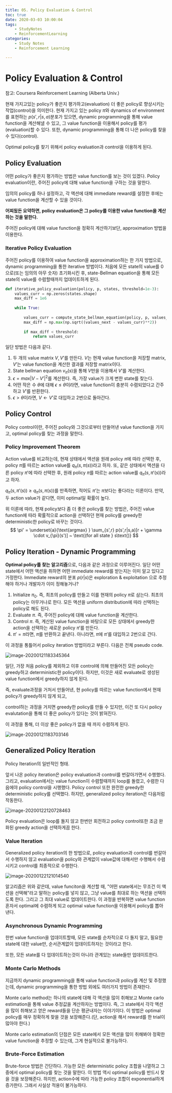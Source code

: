 ```yaml
---
title: 05. Policy Evaluation & Control
toc: true
date: 2020-03-03 10:00:04
tags:
	- StudyNotes
	- ReinforcementLearning
categories:
	- Study Notes
	- Reinforcement Learning

---
```




# Policy Evaluation & Control



참고: Coursera Reinforcement Learning (Alberta Univ.)

현재 가지고있는 policy가 좋은지 평가하고(evaluation) 더 좋은 policy로 향상시키는 작업(control)을 의미한다. 현재 가지고 있는 policy $\pi$와 dynamics of environment를 표현하는 $p(s',r|s,a)$분포가 있으면, dynamic programming을 통해 value function을 계산해낼 수 있고, 그 value function을 이용해서 policy를 평가(evaluation)할 수 있다. 또한, dynamic programming을 통해 더 나은 policy를 찾을 수 있다(control).

Optimal policy를 찾기 위해서 policy evaluation과 control을 이용하게 된다.



## Policy Evaluation

어떤 policy가 좋은지 평가하는 방법은 value function를 보는 것이 있겠다. Policy evaluation이란, 주어진 policy에 대해 value function을 구하는 것을 말한다.

임의의 policy를 하나 설정하고, 각 액션에 대해 immediate reward를 설정한 후에는 value function을 계산할 수 있을 것이다.

**어찌됬든 요약하면, policy evaluation은 그 policy를 이용한 value function을 계산하는 것을 말한다.**

주어진 policy에 대해 value function을 정확히 계산하기보단, approximation 방법을 이용한다.



### Iterative Policy Evaluation

주어진 policy를 이용하여 value function을 approximation하는 한 가지 방법으로, dynamic programming을 통한 iterative 방법이다. 처음에 모든 state의 value를 0으로(또는 임의의 아무 숫자) 초기화시킨 후, state-Bellman equation을 통해 모든 state의 value를 수렴할때까지 업데이트하게 된다.

```python
def iterative_policy_evaluation(policy, p, states, threshold=1e-3):
    values_curr = np.zeros(states.shape)
    max_diff = 1e6
    
    while True:
        
        values_curr = compute_state_bellman_equation(policy, p, values_curr)
        max_diff = np.max(np.sqrt((values_next - values_curr)**2))
        
        if max_diff < threshold:
            return values_curr
```

일단 방법은 다음과 같다.

1. 두 개의 value matrix $V, V'$를 만든다. $V$는 현재 value function을 저장할 matrix, $V'$는 value function을 계산한 결과를 저장할 matrix이다.
2. State bellman equation $v_{\pi}(s)$을 통해 $V$만을 이용해서 $V'$를 계산한다.
3. $\epsilon = max|V - V'|^2$를 계산한다. 즉, 가장 value가 크게 변한 state를 찾는다.
4. 어떤 작은 수 $\theta$에 대해 $\epsilon \leq \theta$이라면, value function이 충분히 수렴되었다고 간주하고 $V'$를 반환한다.
5. $\epsilon > \theta$이라면, $V \leftarrow V'$로 대입하고 2번으로 돌아간다.



## Policy Control

Policy control이란, 주어진 policy와 그것으로부터 만들어낸 value function을 가지고, optimal policy를 찾는 과정을 말한다.



### Policy Improvement Theorem

Action value를 비교하는데, 현재 상태에서 액션을 원래 policy $\pi$에 따라 선택한 후, policy $\pi$를 따르는 action value를 $q_{\pi}(s, \pi(s))$라고 하자. 또, 같은 상태에서 액션을 다른 policy $\pi'$에 따라 선택한 후, 원래 policy $\pi$를 따르는 action value를 $q_{\pi}(s, \pi'(s))$라고 하자.

$q_{\pi} (s, \pi'(s)) \geq q_{\pi} (s, \pi(s))$를 만족하면, 적어도 $\pi'$는 $\pi$보다는 좋다라는 이론이다. 만약, 두 action value가 같다면, 이미 optimal일 확률이 높다.



위 이론에 따라, 현재 policy보다 좀 더 좋은 policy를 찾는 방법은, 주어진 value function에 따라 확률적으로 action을 선택하던 현재 policy를 greedy한 deterministic한 policy로 바꾸는 것이다.
$$
\pi' = \underset{a}{\text{argmax} } \sum_{s',r} p(s',r|s,a)[r + \gamma \cdot v_{\pi}(s')] ~ \text{(for all state } s\text{)}
$$



## Policy Iteration - Dynamic Programming

**Optimal policy를 찾는 알고리즘**으로, 다음과 같은 과정으로 이루어진다. 일단 어떤 state에서 어떤 액션을 취하면 어떤 immediate reward를 받는지는 이미 알고 있다고 가정한다. Immediate reward의 분포 $p(r|s)$은 exploration & exploitation 으로 추정해야 하거나 개발자가 이미 정해놓거나?

1. Initialize $\pi_0$. 즉, 최초의 policy를 만들고 이를 현재의 policy $\pi$로 삼는다. 최초의 policy는 아무거나로 한다. 모든 액션을 uniform distribution에 따라 선택하는 policy로 해도 된다.
2. Evaluate $\pi$. 즉, 주어진 policy에 대해 value function을 계산한다.
3. Control $\pi$. 즉, 계산된 value function을 바탕으로 모든 상태에서 greedy한 action을 선택하는 새로운 policy $\pi'$를 만든다.
4. $\pi' = \pi$라면, $\pi$를 반환하고 끝낸다. 아니라면, $\pi$에  $\pi'$를 대입하고 2번으로 간다.



이 과정을 통틀어서 policy iteration 방법이라고 부른다. 다음은 전체 pseudo code.

![image-20200121183345364](https://raw.githubusercontent.com/wayexists02/my-study-note/image/typora/image/image-20200121183345364.png)



일단, 가장 처음 policy를 제외하고 이후 control에 의해 만들어진 모든 policy는 greedy하고 deterministic한 policy이다. 하지만, 이것은 새로 evaluate로 생성된 value function에서 greedy하지 않게 된다.

즉, evaluate과정을 거처서 만들어낸, 현 policy를 따르는 value function에서 현재 policy가 greedy하지 않게 되고,

control하는 과정을 거치면 greedy한 policy를 만들 수 있지만, 이건 또 다시 policy evalutation을 통해 더 좋은 policy가 있다는 것이 밝혀진다.

이 과정을 통해, 더 이상 좋은 policy가 없을 때 까지 수렴하게 된다.

![image-20200121183703146](https://raw.githubusercontent.com/wayexists02/my-study-note/image/typora/image/image-20200121183703146.png)



## Generalized Policy Iteration

Policy Iteration의 일반적인 형태.

앞서 나온 policy iteration은 policy evaluation과 control를 번갈아가면서 수행했다. 그리고, evaluation에서는 value function이 수렴할때까지 loop를 돌렸고, 수렴한 다음에야 policy control을 시행했다. Policy control 또한 완전한 greedy한 deterministic policy를 선택했다. 하지만, generalized policy iteration은 다음처럼 작동한다.

![image-20200122120728463](https://raw.githubusercontent.com/wayexists02/my-study-note/image/typora/image/image-20200122120728463.png)

Policy evaluation은 loop를 돌지 않고 한번만 회전하고 policy control또한 조금 완화된 greedy action을 선택하게끔 한다.



### Value Iteration

Generalized policy iteration의 한 방법으로, policy evaluation과 control를 번갈아서 수행하지 않고 evaluation을 policy와 관계없이 value값에 대해서만 수행해서 수렴시키고 control를 최종적으로 수행한다.

![image-20200122121014540](https://raw.githubusercontent.com/wayexists02/my-study-note/image/typora/image/image-20200122121014540.png)

알고리즘은 위와 같은데, value funciton을 계산할 때, "어떤 state에서는 무조건 이 액션을 선택해"라고 말하는 policy를 넣지 않고, 그냥 value를 최대로 하는 액션을 선택하도록 한다. 그리고 그 최대 value로 업데이트한다. 이 과정을 반복하면 value function 혼자서 optimal에 수렴하게 되고 optimal value function을 이용해서 policy를 뽑아낸다.



### Asynchronous Dynamic Programming

한번 value function을 업데이트할때, 모든 state를 순차적으로 다 돌지 말고, 필요한 state에 대한 value만, 순서관계없이 업데이트하자는 것이라고 한다.

또한, 모든 state를 다 업데이트하는것이 아니라 관계있는 state들만 업데이트한다.



### Monte Carlo Methods

지금까지 dynamic programming을 통해 value function과 policy를 계산 및 추정했는데, dynamic programming을 통한 방법 외에도 여러가지 방법이 존재한다.

Monte carlo method는 하나의 state에 대해 각 액션을 많이 취해보고 Monte carlo estimation을 통해 value 추정값을 계산하자는 방법이다. 즉, 그 state에서 각각 액션을 많이 취해보고 얻은 reward들을 단순 평균내자는 이야기이다. 이 방법은 optimal policy를 매우 정확하게 찾을 것을 보장해준다.(단, action을 해서 reward를 한 trial이 많아야 한다.)

Monte carlo estimation의 단점은 모든 state에서 모든 액션을 많이 취해봐야 정확한 value function을 추정할 수 있는데, 그게 현실적으로 불가능하다.



### Brute-Force Estimation

Brute-force 방법은 간단하다. 가능한 모든 deterministic policy 조합을 나열하고 그중에서 optimal policy를 찾는 것을 말한다. 이 방법 역시 optimal policy를 반드시 찾을 것을 보장해준다. 하지만, action수에 따라 가능한 policy 조합이 exponential하게 증가한다. 그래서 사실상 적용이 불가능하다.